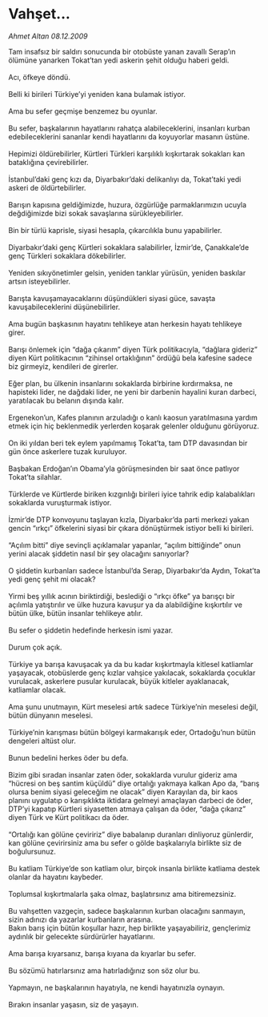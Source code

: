 # Vahşet...

*Ahmet Altan 08.12.2009*

<div class="taraf_structure_2col_1zq">
<div class="margen_n">



 <p>Tam insafsız bir saldırı sonucunda bir otobüste yanan zavallı Serap’ın ölümüne yanarken Tokat’tan yedi askerin şehit olduğu haberi geldi.<br/><br/>Acı, öfkeye döndü. <br/><br/>Belli ki birileri Türkiye’yi yeniden kana bulamak istiyor. <br/><br/>Ama bu sefer geçmişe benzemez bu oyunlar. <br/><br/>Bu sefer, başkalarının hayatlarını rahatça alabileceklerini, insanları kurban edebileceklerini sananlar kendi hayatlarını da koyuyorlar masanın üstüne. <br/><br/>Hepimizi öldürebilirler, Kürtleri Türkleri karşılıklı kışkırtarak sokakları kan bataklığına çevirebilirler. <br/><br/>İstanbul’daki genç kızı da, Diyarbakır’daki delikanlıyı da, Tokat’taki yedi askeri de öldürtebilirler. <br/><br/>Barışın kapısına geldiğimizde, huzura, özgürlüğe parmaklarımızın ucuyla değdiğimizde bizi sokak savaşlarına sürükleyebilirler. <br/><br/>Bin bir türlü kaprisle, siyasi hesapla, çıkarcılıkla bunu yapabilirler. <br/><br/>Diyarbakır’daki genç Kürtleri sokaklara salabilirler, İzmir’de, Çanakkale’de genç Türkleri sokaklara dökebilirler. <br/><br/>Yeniden sıkıyönetimler gelsin, yeniden tanklar yürüsün, yeniden baskılar artsın isteyebilirler. <br/><br/>Barışta kavuşamayacaklarını düşündükleri siyasi güce, savaşta kavuşabileceklerini düşünebilirler. <br/><br/>Ama bugün başkasının hayatını tehlikeye atan herkesin hayatı tehlikeye girer. <br/><br/>Barışı önlemek için “dağa çıkarım” diyen Türk politikacıyla, “dağlara gideriz” diyen Kürt politikacının “zihinsel ortaklığının” ördüğü bela kafesine sadece biz girmeyiz, kendileri de girerler. <br/><br/>Eğer plan, bu ülkenin insanlarını sokaklarda birbirine kırdırmaksa, ne hapisteki lider, ne dağdaki lider, ne yeni bir darbenin hayalini kuran darbeci, yaratılacak bu belanın dışında kalır. <br/><br/>Ergenekon’un, Kafes planının arzuladığı o kanlı kaosun yaratılmasına yardım etmek için hiç beklenmedik yerlerden koşarak gelenler olduğunu görüyoruz. <br/><br/>On iki yıldan beri tek eylem yapılmamış Tokat’ta, tam DTP davasından bir gün önce askerlere tuzak kuruluyor. <br/><br/>Başbakan Erdoğan’ın Obama’yla görüşmesinden bir saat önce patlıyor Tokat’ta silahlar.<br/><br/>Türklerde ve Kürtlerde biriken kızgınlığı birileri iyice tahrik edip kalabalıkları sokaklarda vuruşturmak istiyor. <br/><br/>İzmir’de DTP konvoyunu taşlayan kızla, Diyarbakır’da parti merkezi yakan gencin “ırkçı” öfkelerini siyasi bir çıkara dönüştürmek istiyor belli ki birileri. <br/><br/>“Açılım bitti” diye sevinçli açıklamalar yapanlar, “açılım bittiğinde” onun yerini alacak şiddetin nasıl bir şey olacağını sanıyorlar? <br/><br/>O şiddetin kurbanları sadece İstanbul’da Serap, Diyarbakır’da Aydın, Tokat’ta yedi genç şehit mi olacak? <br/><br/>Yirmi beş yıllık acının biriktirdiği, beslediği o “ırkçı öfke” ya barışçı bir açılımla yatıştırılır ve ülke huzura kavuşur ya da alabildiğine kışkırtılır ve bütün ülke, bütün insanlar tehlikeye atılır. <br/><br/>Bu sefer o şiddetin hedefinde herkesin ismi yazar. <br/><br/>Durum çok açık. <br/><br/>Türkiye ya barışa kavuşacak ya da bu kadar kışkırtmayla kitlesel katliamlar yaşayacak, otobüslerde genç kızlar vahşice yakılacak, sokaklarda çocuklar vurulacak, askerlere pusular kurulacak, büyük kitleler ayaklanacak, katliamlar olacak. <br/><br/>Ama şunu unutmayın, Kürt meselesi artık sadece Türkiye’nin meselesi değil, bütün dünyanın meselesi. <br/><br/>Türkiye’nin karışması bütün bölgeyi karmakarışık eder, Ortadoğu’nun bütün dengeleri altüst olur. <br/><br/>Bunun bedelini herkes öder bu defa. <br/><br/>Bizim gibi sıradan insanlar zaten öder, sokaklarda vurulur gideriz ama “hücresi on beş santim küçüldü” diye ortalığı yakmaya kalkan Apo da, “barış olursa benim siyasi geleceğim ne olacak” diyen Karayılan da, bir kaos planını uygulatıp o karışıklıkta iktidara gelmeyi amaçlayan darbeci de öder, DTP’yi kapatıp Kürtleri siyasetten atmaya çalışan da öder, “dağa çıkarız” diyen Türk ve Kürt politikacı da öder. <br/><br/>“Ortalığı kan gölüne çeviririz” diye babalanıp duranları dinliyoruz günlerdir, kan gölüne çevirirsiniz ama bu sefer o gölde başkalarıyla birlikte siz de boğulursunuz. <br/><br/>Bu katliam Türkiye’de son katliam olur, birçok insanla birlikte katliama destek olanlar da hayatını kaybeder. <br/><br/>Toplumsal kışkırtmalarla şaka olmaz, başlatırsınız ama bitiremezsiniz. <br/><br/>Bu vahşetten vazgeçin, sadece başkalarının kurban olacağını sanmayın, sizin adınızı da yazarlar kurbanların arasına. <br/>Bakın barış için bütün koşullar hazır, hep birlikte yaşayabiliriz, gençlerimiz aydınlık bir gelecekte sürdürürler hayatlarını. <br/><br/>Ama barışa kıyarsanız, barışa kıyana da kıyarlar bu sefer. <br/><br/>Bu sözümü hatırlarsınız ama hatırladığınız son söz olur bu. <br/><br/>Yapmayın, ne başkalarının hayatıyla, ne kendi hayatınızla oynayın. <br/><br/>Bırakın insanlar yaşasın, siz de yaşayın.</p>
<br/>
<br/>
<br/>



<br/>


<div id="taraf_not">
</div>

</div>


</div>
